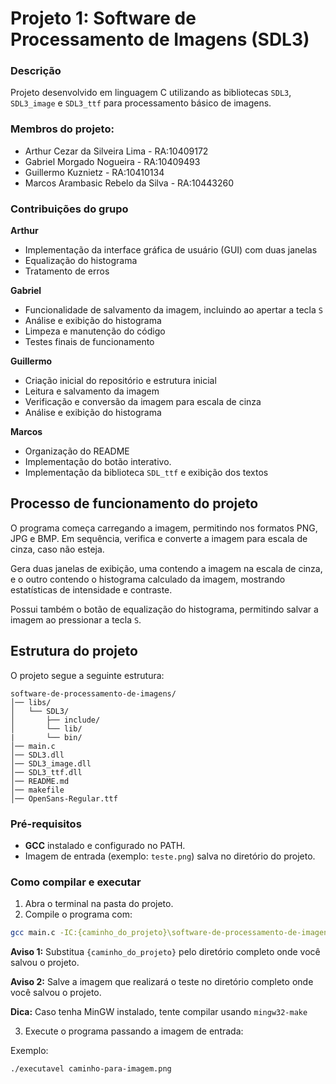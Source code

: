 # Projeto 1: Software de Processamento de Imagens (SDL3)

### Descrição
Projeto desenvolvido em linguagem C utilizando as bibliotecas `SDL3`, `SDL3_image` e `SDL3_ttf` para processamento básico de imagens.

### Membros do projeto:

- Arthur Cezar da Silveira Lima - RA:10409172
- Gabriel Morgado Nogueira - RA:10409493
- Guillermo Kuznietz - RA:10410134
- Marcos Arambasic Rebelo da Silva - RA:10443260

### Contribuições do grupo
**Arthur** 
- Implementação da interface gráfica de usuário (GUI) com duas janelas
- Equalização do histograma  
- Tratamento de erros

**Gabriel**
- Funcionalidade de salvamento da imagem, incluindo ao apertar a tecla `S`
- Análise e exibição do histograma
- Limpeza e manutenção do código
- Testes finais de funcionamento

**Guillermo**
- Criação inicial do repositório e estrutura inicial
- Leitura e salvamento da imagem
- Verificação e conversão da imagem para escala de cinza
- Análise e exibição do histograma

**Marcos**
- Organização do README
- Implementação do botão interativo.
- Implementação da biblioteca `SDL_ttf` e exibição dos textos

## Processo de funcionamento do projeto
O programa começa carregando a imagem, permitindo nos formatos PNG, JPG e BMP. Em sequência, verifica e converte a imagem para escala de cinza, caso não esteja.

Gera duas janelas de exibição, uma contendo a imagem na escala de cinza, e o outro contendo o histograma calculado da imagem, mostrando estatísticas de intensidade e contraste. 

Possui também o botão de equalização do histograma, permitindo salvar a imagem ao pressionar a tecla `S`.


## Estrutura do projeto
O projeto segue a seguinte estrutura:
```
software-de-processamento-de-imagens/
│── libs/
│   └── SDL3/
│       ├── include/
│       └── lib/
|       └── bin/
│── main.c
│── SDL3.dll
│── SDL3_image.dll
│── SDL3_ttf.dll
│── README.md
│── makefile
│── OpenSans-Regular.ttf
```

### Pré-requisitos

- **GCC** instalado e configurado no PATH.
- Imagem de entrada (exemplo: `teste.png`) salva no diretório do projeto.

### Como compilar e executar

1. Abra o terminal na pasta do projeto.
2. Compile o programa com:

```bash
gcc main.c -IC:{caminho_do_projeto}\software-de-processamento-de-imagens\libs\SDL3\include -o executavel -LC:{caminho_do_projeto}\software-de-processamento-de-imagens\libs\SDL3\lib -lSDL3 -lSDL3_image -lSDL3_ttf
```


**Aviso 1:** Substitua `{caminho_do_projeto}` pelo diretório completo onde você salvou o projeto.

**Aviso 2:** Salve a imagem que realizará o teste no diretório completo onde você salvou o projeto.

**Dica:** Caso tenha MinGW instalado, tente compilar usando `mingw32-make`

3. Execute o programa passando a imagem de entrada:

Exemplo:
```
./executavel caminho-para-imagem.png
```
